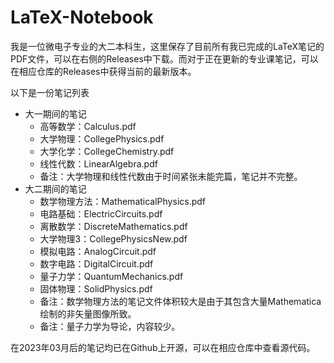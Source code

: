 # LaTeX-Notebook

我是一位微电子专业的大二本科生，这里保存了目前所有我已完成的LaTeX笔记的PDF文件，可以在右侧的Releases中下载。而对于正在更新的专业课笔记，可以在相应仓库的Releases中获得当前的最新版本。

以下是一份笔记列表
- 大一期间的笔记
  - 高等数学：Calculus.pdf
  - 大学物理：CollegePhysics.pdf
  - 大学化学：CollegeChemistry.pdf
  - 线性代数：LinearAlgebra.pdf
  - 备注：大学物理和线性代数由于时间紧张未能完篇，笔记并不完整。
- 大二期间的笔记
  - 数学物理方法：MathematicalPhysics.pdf
  - 电路基础：ElectricCircuits.pdf
  - 离散数学：DiscreteMathematics.pdf
  - 大学物理3：CollegePhysicsNew.pdf
  - 模拟电路：AnalogCircuit.pdf
  - 数字电路：DigitalCircuit.pdf
  - 量子力学：QuantumMechanics.pdf
  - 固体物理：SolidPhysics.pdf
  - 备注：数学物理方法的笔记文件体积较大是由于其包含大量Mathematica绘制的非矢量图像所致。
  - 备注：量子力学为导论，内容较少。
  
 在2023年03月后的笔记均已在Github上开源，可以在相应仓库中查看源代码。
